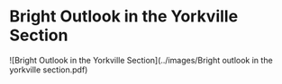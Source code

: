 Bright Outlook in the Yorkville Section
===

![Bright Outlook in the Yorkville Section](../images/Bright outlook in the yorkville section.pdf)
